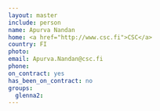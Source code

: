 ```yaml
---
layout: master
include: person
name: Apurva Nandan
home: <a href="http://www.csc.fi">CSC</a>
country: FI
photo: 
email: Apurva.Nandan@csc.fi
phone:
on_contract: yes
has_been_on_contract: no
groups:
  glenna2:
---
```

